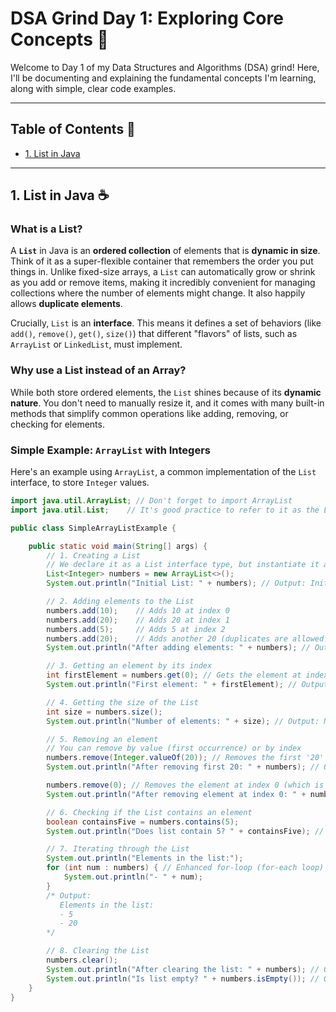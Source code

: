 # DSA Grind Day 1: Exploring Core Concepts 🚀

Welcome to Day 1 of my Data Structures and Algorithms (DSA) grind! Here, I'll be documenting and explaining the fundamental concepts I'm learning, along with simple, clear code examples.

---

## Table of Contents 📖

* [1. List in Java](#1-list-in-java)

---

## 1. List in Java ☕

### What is a List?

A **`List`** in Java is an **ordered collection** of elements that is **dynamic in size**. Think of it as a super-flexible container that remembers the order you put things in. Unlike fixed-size arrays, a `List` can automatically grow or shrink as you add or remove items, making it incredibly convenient for managing collections where the number of elements might change. It also happily allows **duplicate elements**.

Crucially, `List` is an **interface**. This means it defines a set of behaviors (like `add()`, `remove()`, `get()`, `size()`) that different "flavors" of lists, such as `ArrayList` or `LinkedList`, must implement.

### Why use a List instead of an Array?

While both store ordered elements, the `List` shines because of its **dynamic nature**. You don't need to manually resize it, and it comes with many built-in methods that simplify common operations like adding, removing, or checking for elements.

### Simple Example: `ArrayList` with Integers

Here's an example using `ArrayList`, a common implementation of the `List` interface, to store `Integer` values.

```java
import java.util.ArrayList; // Don't forget to import ArrayList
import java.util.List;    // It's good practice to refer to it as the List interface

public class SimpleArrayListExample {

    public static void main(String[] args) {
        // 1. Creating a List
        // We declare it as a List interface type, but instantiate it as an ArrayList
        List<Integer> numbers = new ArrayList<>();
        System.out.println("Initial List: " + numbers); // Output: Initial List: []

        // 2. Adding elements to the List
        numbers.add(10);    // Adds 10 at index 0
        numbers.add(20);    // Adds 20 at index 1
        numbers.add(5);     // Adds 5 at index 2
        numbers.add(20);    // Adds another 20 (duplicates are allowed!) at index 3
        System.out.println("After adding elements: " + numbers); // Output: After adding elements: [10, 20, 5, 20]

        // 3. Getting an element by its index
        int firstElement = numbers.get(0); // Gets the element at index 0
        System.out.println("First element: " + firstElement); // Output: First element: 10

        // 4. Getting the size of the List
        int size = numbers.size();
        System.out.println("Number of elements: " + size); // Output: Number of elements: 4

        // 5. Removing an element
        // You can remove by value (first occurrence) or by index
        numbers.remove(Integer.valueOf(20)); // Removes the first '20' encountered
        System.out.println("After removing first 20: " + numbers); // Output: After removing first 20: [10, 5, 20]

        numbers.remove(0); // Removes the element at index 0 (which is now 10)
        System.out.println("After removing element at index 0: " + numbers); // Output: After removing element at index 0: [5, 20]

        // 6. Checking if the List contains an element
        boolean containsFive = numbers.contains(5);
        System.out.println("Does list contain 5? " + containsFive); // Output: Does list contain 5? true

        // 7. Iterating through the List
        System.out.println("Elements in the list:");
        for (int num : numbers) { // Enhanced for-loop (for-each loop)
            System.out.println("- " + num);
        }
        /* Output:
           Elements in the list:
           - 5
           - 20
        */

        // 8. Clearing the List
        numbers.clear();
        System.out.println("After clearing the list: " + numbers); // Output: After clearing the list: []
        System.out.println("Is list empty? " + numbers.isEmpty()); // Output: Is list empty? true
    }
}